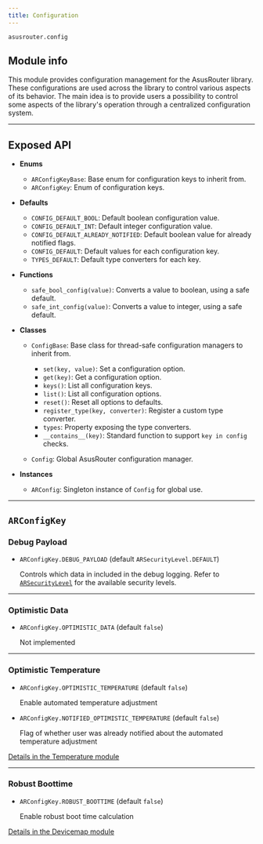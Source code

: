 ```yaml
---
title: Configuration
---
```


`asusrouter.config`

## Module info

This module provides configuration management for the AsusRouter library. These configurations are used across the library to control various aspects of its behavior. The main idea is to provide users a possibility to control some aspects of the library's operation through a centralized configuration system.

---

## Exposed API

- **Enums**

  - `ARConfigKeyBase`: Base enum for configuration keys to inherit from.
  - `ARConfigKey`: Enum of configuration keys.

- **Defaults**

  - `CONFIG_DEFAULT_BOOL`: Default boolean configuration value.
  - `CONFIG_DEFAULT_INT`: Default integer configuration value.
  - `CONFIG_DEFAULT_ALREADY_NOTIFIED`: Default boolean value for already notified flags.
  - `CONFIG_DEFAULT`: Default values for each configuration key.
  - `TYPES_DEFAULT`: Default type converters for each key.

- **Functions**

  - `safe_bool_config(value)`: Converts a value to boolean, using a safe default.
  - `safe_int_config(value)`: Converts a value to integer, using a safe default.

- **Classes**

  - `ConfigBase`: Base class for thread-safe configuration managers to inherit from.

    - `set(key, value)`: Set a configuration option.
    - `get(key)`: Get a configuration option.
    - `keys()`: List all configuration keys.
    - `list()`: List all configuration options.
    - `reset()`: Reset all options to defaults.
    - `register_type(key, converter)`: Register a custom type converter.
    - `types`: Property exposing the type converters.
    - `__contains__(key)`: Standard function to support `key in config` checks.

  - `Config`: Global AsusRouter configuration manager.

- **Instances**

  - `ARConfig`: Singleton instance of `Config` for global use.

---

## `ARConfigKey`

### Debug Payload

- `ARConfigKey.DEBUG_PAYLOAD` (default `ARSecurityLevel.DEFAULT`)

  Controls which data in included in the debug logging. Refer to [`ARSecurityLevel`](/library/tools/security.md#arsecuritylevel) for the available security levels.

---

### Optimistic Data

- `ARConfigKey.OPTIMISTIC_DATA` (default `false`)

  Not implemented

---

### Optimistic Temperature

- `ARConfigKey.OPTIMISTIC_TEMPERATURE` (default `false`)

  Enable automated temperature adjustment

- `ARConfigKey.NOTIFIED_OPTIMISTIC_TEMPERATURE` (default `false`)

  Flag of whether user was already notified about the automated temperature adjustment

[Details in the Temperature module](/library/modules/endpoint/temperature.md)

---

### Robust Boottime

- `ARConfigKey.ROBUST_BOOTTIME` (default `false`)

  Enable robust boot time calculation

[Details in the Devicemap module](/library/modules/endpoint/devicemap.md)
